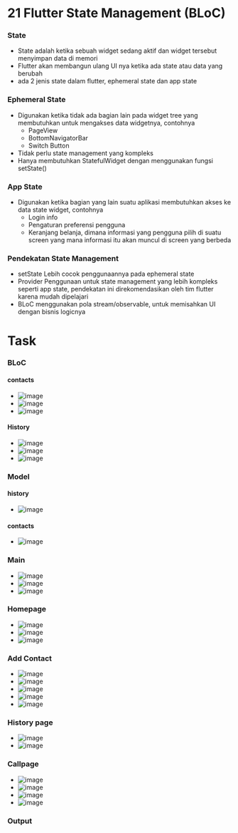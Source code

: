 # 21 Flutter State Management (BLoC)

### State
* State adalah ketika sebuah widget sedang aktif dan widget tersebut menyimpan data di memori
* Flutter akan membangun ulang UI nya ketika ada state atau data yang berubah
* ada 2 jenis state dalam flutter, ephemeral state dan app state

### Ephemeral State
* Digunakan ketika tidak ada bagian lain pada widget tree yang membutuhkan untuk mengakses data widgetnya, contohnya
    - PageView
    - BottomNavigatorBar
    - Switch Button
* Tidak perlu state management yang kompleks
* Hanya membutuhkan StatefulWidget dengan menggunakan fungsi setState()

### App State
* Digunakan ketika bagian yang lain suatu aplikasi membutuhkan akses ke data state widget, contohnya
    - Login info
    - Pengaturan preferensi pengguna
    - Keranjang belanja, dimana informasi yang pengguna pilih di suatu screen yang mana informasi itu akan muncul di screen yang berbeda

### Pendekatan State Management
* setState
  Lebih cocok penggunaannya pada ephemeral state
* Provider
  Penggunaan untuk state management yang lebih kompleks seperti app state, pendekatan ini direkomendasikan oleh tim flutter karena mudah dipelajari
* BLoC
  menggunakan pola stream/observable, untuk memisahkan UI dengan bisnis logicnya
  
# Task

### BLoC
#### contacts
* ![image](https://user-images.githubusercontent.com/76719135/162362356-f8bdfc54-aee3-4e84-a5bb-bfc640eb2cbe.png)
* ![image](https://user-images.githubusercontent.com/76719135/162362435-7a325699-e02e-4586-9d08-367e91185827.png)
* ![image](https://user-images.githubusercontent.com/76719135/162362517-88ba3448-6465-46f9-ae32-dac9fb4652df.png)

#### History
* ![image](https://user-images.githubusercontent.com/76719135/162362794-baaae217-a757-4f3b-b135-1daaf3c6fdb8.png)
* ![image](https://user-images.githubusercontent.com/76719135/162362886-866ec125-837c-47c2-9aa2-6c9860bde584.png)
* ![image](https://user-images.githubusercontent.com/76719135/162363009-0bd24284-367d-49db-b71b-c5e9fb3cd466.png)

### Model
#### history
* ![image](https://user-images.githubusercontent.com/76719135/162363207-479e349c-edf7-46ed-9beb-8807644d1fcc.png)

#### contacts
* ![image](https://user-images.githubusercontent.com/76719135/162363345-d6afd916-d85a-4ba4-89f9-4013e091217e.png)

### Main
* ![image](https://user-images.githubusercontent.com/76719135/162363484-ef3dde41-e47a-4f63-84fc-f5d2230dbd4b.png)
* ![image](https://user-images.githubusercontent.com/76719135/162363528-e8cfac85-85c0-4b1a-b8bd-334bf95515f8.png)
* ![image](https://user-images.githubusercontent.com/76719135/162363570-353f3180-a07e-4504-b052-ccd8fc27e704.png)

### Homepage
* ![image](https://user-images.githubusercontent.com/76719135/162363658-610018f1-132e-418c-bea0-6327f84a8c03.png)
* ![image](https://user-images.githubusercontent.com/76719135/162363690-e0b04358-6f17-4fa3-8985-df13d609e6ee.png)
* ![image](https://user-images.githubusercontent.com/76719135/162363730-a221a4d9-92c9-4ce5-a06a-f43e9d5c410f.png)

### Add Contact
* ![image](https://user-images.githubusercontent.com/76719135/162363799-dc029a3a-8b7f-42ae-bf06-0307fae602ba.png)
* ![image](https://user-images.githubusercontent.com/76719135/162363855-eb6e724e-8a09-4f8c-acfa-4dac8449f528.png)
* ![image](https://user-images.githubusercontent.com/76719135/162363888-153571ba-84ef-43b2-856a-ccba9122de78.png)
* ![image](https://user-images.githubusercontent.com/76719135/162363924-26c6b1db-5274-4d0d-82fa-243864783896.png)
* ![image](https://user-images.githubusercontent.com/76719135/162364028-4af17619-2771-47b4-acdb-28eca77c6db4.png)

### History page
* ![image](https://user-images.githubusercontent.com/76719135/162364091-60e757ae-e862-4c1d-8aae-9300a3da9d5a.png)
* ![image](https://user-images.githubusercontent.com/76719135/162364112-8303c548-6e17-4faa-9dfd-3e5aa2785c38.png)

### Callpage
* ![image](https://user-images.githubusercontent.com/76719135/162364306-1ab78b2b-1f0c-40e1-9233-da08000f5a84.png)
* ![image](https://user-images.githubusercontent.com/76719135/162364428-5c915836-ca42-402c-b186-128e24143566.png)
* ![image](https://user-images.githubusercontent.com/76719135/162364490-45237125-f133-47b2-b578-59fa122365a3.png)
* ![image](https://user-images.githubusercontent.com/76719135/162364528-d9ca0fde-7284-43c0-9e58-100e31ec2089.png)

### Output 


